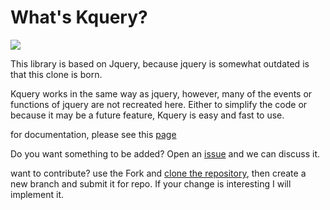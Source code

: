 # What's Kquery?

[![](https://data.jsdelivr.com/v1/package/gh/Neyunse/kquery/badge?style=rounded)](https://www.jsdelivr.com/package/gh/Neyunse/kquery)

This library is based on Jquery, because jquery is somewhat outdated is that this clone is born. 

Kquery works in the same way as jquery, however, many of the events or functions of jquery are not recreated here. Either to simplify the code or because it may be a future feature, Kquery is easy and fast to use. 

for documentation, please see this [page](https://github.com/Neyunse/kquery/wiki)


Do you want something to be added? Open an [issue](https://github.com/Neyunse/kquery/issues/new/choose) and we can discuss it.

want to contribute? use the Fork and [clone the repository](https://github.com/Neyunse/kquery), then create a new branch and submit it for repo. If your change is interesting I will implement it.